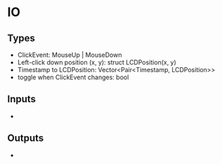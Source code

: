# IO

## Types

- ClickEvent: MouseUp | MouseDown
- Left-click down position (x, y): struct LCDPosition(x, y)
- Timestamp to LCDPosition: Vector<Pair<Timestamp, LCDPosition>>
- toggle when ClickEvent changes: bool

## Inputs

- 

## Outputs

- 